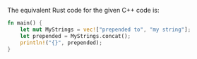 The equivalent Rust code for the given C++ code is:

```rust
fn main() {
    let mut MyStrings = vec!["prepended to", "my string"];
    let prepended = MyStrings.concat();
    println!("{}", prepended);
}
```
